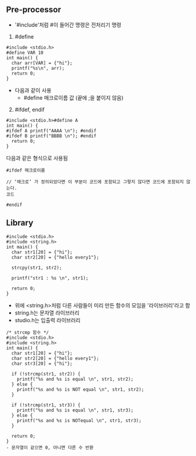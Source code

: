 Pre-processor
------------
- '#include'처럼 #이 들어간 명령은 전처리기 명령
  
1. #define
```
#include <stdio.h>
#define VAR 10
int main() {
  char arr[VAR] = {"hi"};
  printf("%s\n", arr);
  return 0;
}
```
- 다음과 같이 사용
  - #define 매크로이름 값 (끝에 ;을 붙이지 않음)
  
2. #ifdef, endif
```
#include <stdio.h>#define A
int main() {
#ifdef A printf("AAAA \n"); #endif
#ifdef B printf("BBBB \n"); #endif
  return 0;
}
```
  
다음과 같은 형식으로 사용됨
```
#ifdef 매크로이름

// ‘매크로’ 가 정의되었다면 이 부분이 코드에 포함되고 그렇지 않다면 코드에 포함되지 않는다.
코드

#endif
```

Library
--------
```
#include <stdio.h>
#include <string.h>
int main() {
  char str1[20] = {"hi"};
  char str2[20] = {"hello every1"};

  strcpy(str1, str2);

  printf("str1 : %s \n", str1);

  return 0;
}
```
- 위에 <string.h>처럼 다른 사람들이 미리 만든 함수의 모임을 '라이브러리'라고 함
- string.h는 문자열 라이브러리
- studio.h는 입출력 라이브러리
  
```
/* strcmp 함수 */
#include <stdio.h>
#include <string.h>
int main() {
  char str1[20] = {"hi"};
  char str2[20] = {"hello every1"};
  char str3[20] = {"hi"};

  if (!strcmp(str1, str2)) {
    printf("%s and %s is equal \n", str1, str2);
  } else {
    printf("%s and %s is NOT equal \n", str1, str2);
  }

  if (!strcmp(str1, str3)) {
    printf("%s and %s is equal \n", str1, str3);
  } else {
    printf("%s and %s is NOTequal \n", str1, str3);
  }

  return 0;
}
- 문자열이 같으면 0, 아니면 다른 수 반환   
